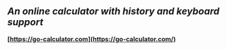 *An online calculator with history and keyboard support*
------

**[https://go-calculator.com](https://go-calculator.com/)**
